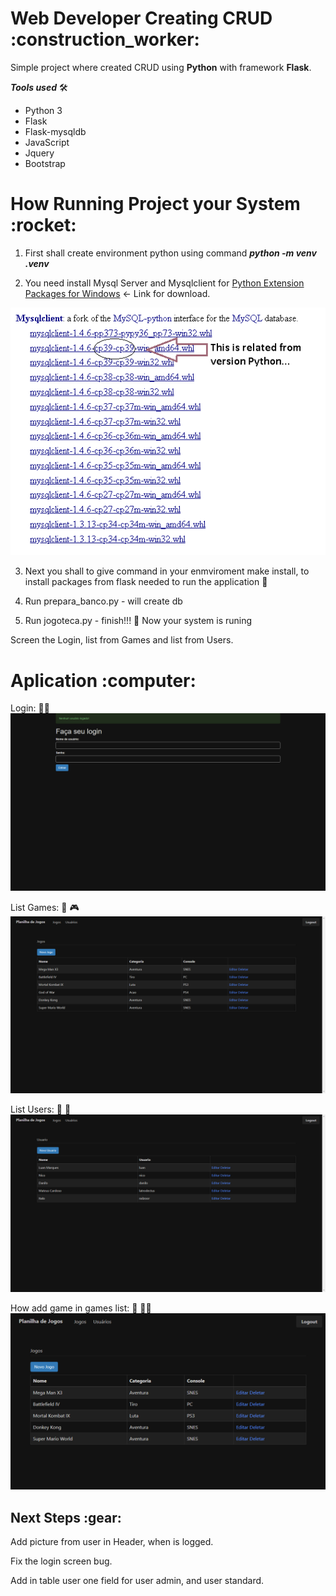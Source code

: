 

<h1>Web Developer Creating CRUD :construction_worker:</h1>

Simple project where created CRUD using **Python** with framework **Flask**.

_**Tools used**_ :hammer_and_wrench:

* Python 3
* Flask
* Flask-mysqldb
* JavaScript 
* Jquery
* Bootstrap


<h1> How Running Project your System :rocket:</h1> 

1. First shall create environment python using command _**python -m venv .venv**_

2. You need install Mysql Server and Mysqlclient for [Python Extension Packages for Windows](https://www.lfd.uci.edu/~gohlke/pythonlibs/#mysqlclient) <- Link for download.

![!image](ImagesAndGif-forProject/PythonExtension.png) 

3. Next you shall to give command in your enmviroment make install, to install packages from flask needed to run the application :construction_worker:

4. Run prepara_banco.py - will create db

5. Run jogoteca.py - finish!!! :rocket: Now your system is runing

Screen the Login, list from Games and list from Users.

<h1>Aplication :computer:</h1>

Login:  :woman_technologist:
![!image](ImagesAndGif-forProject/ScreenLogin.png)

List Games: :bookmark_tabs: :video_game: 
![!image](ImagesAndGif-forProject/ListGames.png)

List Users: :bookmark_tabs: :mage:
![!image](ImagesAndGif-forProject/ListUsers.png)

How add game in games list: :bookmark_tabs: :man_technologist:
![](ImagesAndGif-forProject/AddGameInList.gif)

<h2> Next Steps :gear:</h2>

Add picture from user in Header, when is logged.

Fix the login screen bug.

Add in table user one field for user admin, and user standard.





